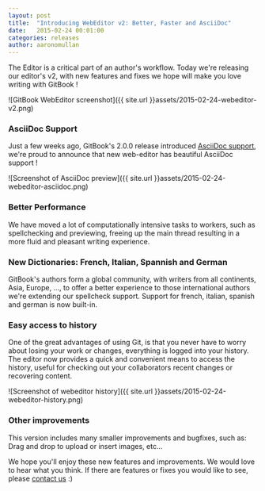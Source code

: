 ```yaml
---
layout: post
title:  "Introducing WebEditor v2: Better, Faster and AsciiDoc"
date:   2015-02-24 00:01:00
categories: releases
author: aaronomullan
---
```


The Editor is a critical part of an author's workflow. Today we're releasing our editor's v2, with new features and fixes we hope will make you love writing with GitBook !

<!-- more -->

![GitBook WebEditor screenshot]({{ site.url }}assets/2015-02-24-webeditor-v2.png)

### AsciiDoc Support

Just a few weeks ago, GitBook's 2.0.0 release introduced [AsciiDoc support](https://www.gitbook.com/blog/releases/version-2-0-0), we're proud to announce that new web-editor has beautiful AsciiDoc support !

![Screenshot of AsciiDoc preview]({{ site.url }}assets/2015-02-24-webeditor-asciidoc.png)

### Better Performance

We have moved a lot of computationally intensive tasks to workers, such as spellchecking and previewing, freeing up the main thread resulting in a more fluid and pleasant writing experience.

### New Dictionaries: French, Italian, Spannish and German

GitBook's authors form a global community, with writers from all continents, Asia, Europe, ..., to offer a better experience to those international authors we're extending our spellcheck support. Support for french, italian, spanish and german is now built-in.

### Easy access to history

One of the great advantages of using Git, is that you never have to worry about losing your work or changes, everything is logged into your history. The editor now provides a quick and convenient means to access the history, useful for checking out your collaborators recent changes or recovering content.

![Screenshot of webeditor history]({{ site.url }}assets/2015-02-24-webeditor-history.png)

### Other improvements

This version includes many smaller improvements and bugfixes, such as: Drag and drop to upload or insert images, etc...

We hope you'll enjoy these new features and improvements. We would love to hear what you think.
If there are features or fixes you would like to see, please [contact us](https://www.gitbook.com/contact) :)
